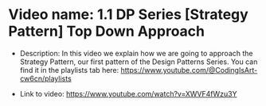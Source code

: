 # Video name: 1.1 DP Series [Strategy Pattern] Top Down Approach


- Description: In this video we explain how we are going to approach the Strategy Pattern, our first pattern of the Design Patterns Series. You can find it in the playlists tab here: https://www.youtube.com/@CodingIsArt-cw6cn/playlists


- Link to video: https://www.youtube.com/watch?v=XWVF4fWzu3Y




